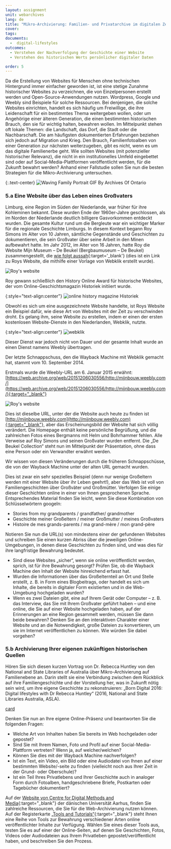 ```yaml
---
layout: assignment
unit: webarchives
lang: de
title: "Mikro-Archivierung: Familien- und Privatarchive im digitalen Zeitalter"
cover:
tags:
documents:
  -  digital-lifestyles
outcomes:
  - Verstehen der Nachverfolgung der Geschichte einer Website
  - Verstehen des historischen Werts persönlicher digitaler Daten

order: 5
---
```

Da die Erstellung von Websites für Menschen ohne technischen Hintergrund immer einfacher geworden ist, ist eine stetige Zunahme historischer Websites zu verzeichnen, die von Einzelpersonen erstellt werden und Open-Source-Anwendungen nutzen. Wordpress, Google und Weebly sind Beispiele für solche Ressourcen. Bei denjenigen, die solche Websites einrichten, handelt es sich häufig um Freiwillige, die ihre Leidenschaft für ein bestimmtes Thema weitergeben wollen, oder um Angehörige einer älteren Generation, die einen bestimmten historischen Brauch, den sie für wichtig halten, bewahren wollen. Im Mittelpunkt stehen oft lokale Themen: die Landschaft, das Dorf, die Stadt oder die Nachbarschaft. Die am häufigsten dokumentierten Erfahrungen beziehen sich jedoch auf Migration und Krieg. Den Brauch, Familienfotoalben von einer Generation zur nächsten weiterzugeben, gibt es nicht, wenn es um das digitale Familienerbe geht. Wie sollten Websites (mit potenzieller historischer Relevanz), die nicht in ein institutionelles Umfeld eingebettet sind oder auf Social-Media-Plattformen veröffentlicht werden, für die Zukunft bewahrt werden? Anhand einer Fallstudie sollen Sie nun die besten Strategien für die Mikro-Archivierung untersuchen.

{:.text-center}
![Waving Family Portrait GIF By Archives Of Ontario](https://i.giphy.com/media/9XWiUASpHCdeTQZDWV/giphy.webp "Waving Family Portrait GIF By Archives Of Ontario")

<!-- more -->

<!-- briefing-student -->

### 5.a Eine Website über das Leben eines Großvaters
<!-- section-contents -->

Limburg, eine Region im Süden der Niederlande, war früher für ihre Kohleminen bekannt. Diese wurden Ende der 1960er-Jahre geschlossen, als im Norden der Niederlande deutlich billigere Gasvorkommen entdeckt wurden. Die gesamte Kultur rund um die Bergleute war ein wichtiger Marker für die regionale Geschichte Limburgs. In diesem Kontext begann Roy Simons im Alter von 10 Jahren, sämtliche Gegenstände und Geschichten zu dokumentieren, die sein Großvater über seine Arbeit in den Minen aufbewahrt hatte. Im Jahr 2012, im Alter von 16 Jahren, hatte Roy die Website Mijn Museum – De Beukel (Bergbaumuseum – De Beukel) zusammengestellt, die [wie folgt aussah](https://web.archive.org/web/20061213192809/http://www.webklik.nl/index.php){:target='_blank'} (dies ist ein Link zu Roys Website, die mithilfe einer Vorlage von Webklik erstellt wurde).

![Roy's website](/../../assets/images/BeukelB.png "Roy's website")


Roy gewann schließlich den History Online Award für historische Websites, der vom Online-Geschichtsmagazin Historiek initiiert wurde.

{:style="text-align:center"}
![online history magazine Historiek](/../../assets/images/Historiek.png "online history magazine Historiek")

Obwohl es sich um eine ausgezeichnete Website handelte, ist Roys Website ein Beispiel dafür, wie diese Art von Websites mit der Zeit zu verschwinden droht. Es gelang ihm, seine Website zu erstellen, indem er einen der ersten kostenlosen Website-Dienste in den Niederlanden, Webklik, nutzte.

{:style="text-align:center"}
![webklik](/../../assets/images/webklik.png "webklik")


Dieser Dienst war jedoch nicht von Dauer und der gesamte Inhalt wurde an einen Dienst namens Weebly übertragen.

Der letzte Schnappschuss, den die Wayback Machine mit Webklik gemacht hat, stammt vom 10. September 2014.

Erstmals wurde die Weebly-URL am 6. Januar 2015 erwähnt: [https://web.archive.org/web/20151206030556/http://mijnbouw.weebly.com/](https://web.archive.org/web/20151206030556/http://mijnbouw.weebly.com/){:target="_blank"}

![Roy's website](/../../assets/images/BeukelA.png "Roy's website")

Dies ist dieselbe URL, unter der die Website auch heute zu finden ist [http://mijnbouw.weebly.com](http://mijnbouw.weebly.com){:target="_blank"}, aber das Erscheinungsbild der Website hat sich völlig verändert. Die Homepage enthält keine persönliche Begrüßung, und die zahlreichen Fotos eines Bergmanns mit Helm und Bohrhammer fehlen. Alle Verweise auf Roy Simons und seinen Großvater wurden entfernt. Die „De Beukel Collection“ steht nun im Mittelpunkt der Präsentation, ohne dass eine Person oder ein Verwandter erwähnt werden.

Wir wissen von diesen Veränderungen durch die früheren Schnappschüsse, die von der Wayback Machine unter der alten URL gemacht wurden.

Dies ist zwar ein sehr spezielles Beispiel (denn nur wenige Großeltern werden mit einer Website über ihr Leben geehrt!), aber das Web ist voll von Familiengeschichten über Großväter und Großmütter. Verfolgen Sie einige dieser Geschichten online in einer von Ihnen gesprochenen Sprache. Entsprechendes Material finden Sie leicht, wenn Sie diese Kombination von Schlüsselwörtern googeln:
- Stories from my grandparents / grandfather/ grandmother
- Geschichte meiner Großeltern / meiner Großmutter / meines Großvaters
- Histoire de mes grands-parents / ma grand-mère / mon grand-père

Notieren Sie nun die URL(s) von mindestens einer der gefundenen Websites und schreiben Sie einen kurzen Abriss über die jeweiligen Online-Umgebungen, in denen diese Geschichten zu finden sind, und was dies für ihre langfristige Bewahrung bedeutet.
- Sind diese Websites „sicher“, wenn sie online veröffentlicht werden, sprich, ist für ihre Bewahrung gesorgt? Prüfen Sie, ob die Wayback Machine den Inhalt der Website hinreichend erfasst hat.
- Wurden die Informationen über das Großelternteil an Ort und Stelle erstellt, z. B. in Form eines Blogbeitrags, oder handelt es sich um Inhalte, die bereits in digitaler Form existierten und in die Web-Umgebung hochgeladen wurden?
- Wenn es zwei Dateien gibt, eine auf Ihrem Gerät oder Computer – z. B. das Interview, das Sie mit Ihrem Großvater geführt haben – und eine online, die Sie auf einer Website hochgeladen haben, auf der Erinnerungen an eine Region gesammelt werden, müssen Sie dann beide bewahren? Denken Sie an den interaktiven Charakter einer Website und an die Notwendigkeit, große Dateien zu konvertieren, um sie im Internet veröffentlichen zu können. Wie würden Sie dabei vorgehen?

<!-- section -->

### 5.b Archivierung Ihrer eigenen zukünftigen historischen Quellen
<!-- section-contents -->

Hören Sie sich diesen kurzen Vortrag von Dr. Rebecca Huntley von den National and State Libraries of Australia über Mikro-Archivierung auf Familienebene an. Darin stellt sie eine Verbindung zwischen dem Rückblick auf ihre Familiengeschichte und der Vorstellung her, was in Zukunft nötig sein wird, um ihre eigene Geschichte zu rekonstruieren: „Born Digital 2016: Digital lifestyles with Dr Rebecca Huntley“ (2016, National and State Libraries Australia, ASLA).

[card](digital-lifestyles)

Denken Sie nun an Ihre eigene Online-Präsenz und beantworten Sie die folgenden Fragen:
- Welche Art von Inhalten haben Sie bereits im Web hochgeladen oder gepostet?
- Sind Sie mit Ihrem Namen, Foto und Profil auf einer Social-Media-Plattform vertreten? Wenn ja, auf welcher/welchen?
- Können Sie dies mit der Wayback Machine nachverfolgen?
- Ist ein Text, ein Video, ein Bild oder eine Audiodatei von Ihnen auf einer bestimmten Website/-seite zu finden (vielleicht noch aus Ihrer Zeit in der Grund- oder Oberschule)?
- Ist ein Teil Ihres Privatlebens und Ihrer Geschichte auch in analoger Form durch Fotoalben, handgeschriebene Briefe, Postkarten oder Tagebücher dokumentiert?


Auf der [Website von Centre for Digital Methods and Media](https://cc.au.dk/en/cdmm){:target="_blank"} der dänischen Universität Aarhus, finden Sie zahlreiche Ressourcen, die Sie für die Web-Archivierung nutzen können. Auf der Registerkarte [„Tools and Tutorials“](https://cc.au.dk/en/cdmm/tools-and-tutorials){:target="_blank"} steht Ihnen eine Reihe von Tools zur Bewahrung verschiedener Arten online veröffentlichter Inhalte zur Verfügung. Wählen Sie eines dieser Tools aus, testen Sie es auf einer der Online-Seiten, auf denen Sie Geschichten, Fotos, Videos oder Audiodateien aus Ihrem Privatleben gepostet/veröffentlicht haben, und beschreiben Sie den Prozess.

<!-- briefing-teacher -->
